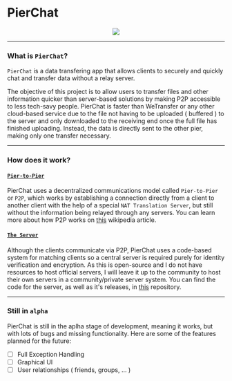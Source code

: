 # PierChat

<p align="center">
  <img src="https://github.com/vicenterendo/PierChat/assets/76400414/3f302c08-98c5-4f17-aeaa-fb2d33cd2c4e" />
</p>

---
<!-- <p align="center">
  <img src="https://github.com/vicenterendo/PierChat/blob/main/assets/banner-med.png?raw=true" />
</p> -->

### What is `PierChat`?
`PierChat` is a data transfering app that allows clients to securely and quickly chat and transfer data without a relay server.
 
The objective of this project is to allow users to transfer files and other information quicker than server-based solutions by making P2P accessible to less tech-savy people. 
PierChat is faster than WeTransfer or any other cloud-based service due to the file not having to be uploaded ( buffered ) to the server and only downloaded to the receiving end once the full file has finished uploading. Instead, the data is directly sent to the other pier, making only one transfer necessary.

---

### How does it work?
#### [`Pier-to-Pier`](https://en.wikipedia.org/wiki/Peer-to-peer)
PierChat uses a decentralized communications model called `Pier-to-Pier` or `P2P`, which works by establishing a connection directly from a client to another client with the help of a special `NAT Translation Server`, but still without the information being relayed through any servers. 
You can learn more about how P2P works on [this](https://en.wikipedia.org/wiki/Peer-to-peer) wikipedia article.

#### [`The Server`](https://github.com/vicenterendo/PierChat-Server/)
Although the clients communicate via P2P, PierChat uses a code-based system for matching clients so a central server is required purely for identity verification and encryption.
As this is open-source and I do not have resources to host official servers, I will leave it up to the community to host their own servers in a community/private server system.
You can find the code for the server, as well as it's releases, in [this](https://github.com/vicenterendo/PierChat-Server/) repository.

---

### Still in `alpha`
PierChat is still in the aplha stage of development, meaning it works, but with lots of bugs and missing functionality. Here are some of the features planned for the future:

- [ ] Full Exception Handling
- [ ] Graphical UI
- [ ] User relationships ( friends, groups, ... )
